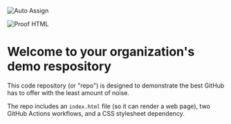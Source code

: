 ![Auto Assign](https://github.com/meutcccassiobadanielns/demo-repository/actions/workflows/auto-assign.yml/badge.svg)

![Proof HTML](https://github.com/meutcccassiobadanielns/demo-repository/actions/workflows/proof-html.yml/badge.svg)

# Welcome to your organization's demo respository
This code repository (or "repo") is designed to demonstrate the best GitHub has to offer with the least amount of noise.

The repo includes an `index.html` file (so it can render a web page), two GitHub Actions workflows, and a CSS stylesheet dependency.
